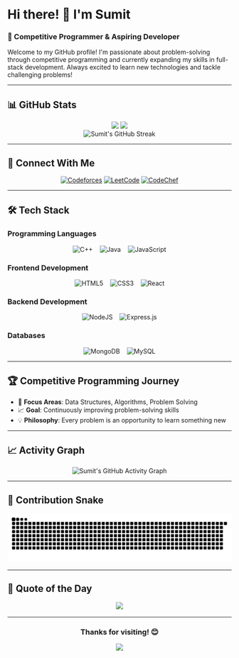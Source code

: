 # Hi there! 👋 I'm Sumit

### 🚀 Competitive Programmer & Aspiring Developer

Welcome to my GitHub profile! I'm passionate about problem-solving through competitive programming and currently expanding my skills in full-stack development. Always excited to learn new technologies and tackle challenging problems!

---

## 📊 GitHub Stats

<div align="center">
  <img height="180em" src="https://github-readme-stats.vercel.app/api?username=SumitC-2048&show_icons=true&theme=radical&include_all_commits=true&count_private=true&hide_border=true"/>
  <img height="180em" src="https://github-readme-stats.vercel.app/api/top-langs/?username=SumitC-2048&layout=compact&langs_count=8&theme=radical&hide_border=true"/>
</div>

<div align="center">
  <img src="https://github-readme-streak-stats.herokuapp.com/?user=SumitC-2048&theme=radical&hide_border=true" alt="Sumit's GitHub Streak"/>
</div>

---

## 🔗 Connect With Me

<div align="center">
  
  [![Codeforces](https://img.shields.io/badge/Codeforces-445f9d?style=for-the-badge&logo=Codeforces&logoColor=white)](https://codeforces.com/profile/sumit_2048)
  [![LeetCode](https://img.shields.io/badge/LeetCode-000000?style=for-the-badge&logo=LeetCode&logoColor=#d16c06)](https://www.leetcode.com/sumit_2048)
  [![CodeChef](https://img.shields.io/badge/CodeChef-%23964B00.svg?style=for-the-badge&logo=CodeChef&logoColor=white)](https://www.codechef.com/users/sumit_2048)
  
</div>

---

## 🛠️ Tech Stack

### Programming Languages
<div align="center">
  
  ![C++](https://img.shields.io/badge/c++-%2300599C.svg?style=for-the-badge&logo=c%2B%2B&logoColor=white)
  &nbsp;&nbsp;
  ![Java](https://img.shields.io/badge/java-%23ED8B00.svg?style=for-the-badge&logo=openjdk&logoColor=white)
  &nbsp;&nbsp;
  ![JavaScript](https://img.shields.io/badge/javascript-%23323330.svg?style=for-the-badge&logo=javascript&logoColor=%23F7DF1E)
  
</div>

### Frontend Development
<div align="center">
  
  ![HTML5](https://img.shields.io/badge/html5-%23E34F26.svg?style=for-the-badge&logo=html5&logoColor=white)
  &nbsp;&nbsp;
  ![CSS3](https://img.shields.io/badge/css3-%231572B6.svg?style=for-the-badge&logo=css3&logoColor=white)
  &nbsp;&nbsp;
  ![React](https://img.shields.io/badge/react-%2320232a.svg?style=for-the-badge&logo=react&logoColor=%2361DAFB)
  
</div>

### Backend Development
<div align="center">
  
  ![NodeJS](https://img.shields.io/badge/node.js-6DA55F?style=for-the-badge&logo=node.js&logoColor=white)
  &nbsp;&nbsp;
  ![Express.js](https://img.shields.io/badge/express.js-%23404d59.svg?style=for-the-badge&logo=express&logoColor=%2361DAFB)
  
</div>

### Databases
<div align="center">
  
  ![MongoDB](https://img.shields.io/badge/MongoDB-%234ea94b.svg?style=for-the-badge&logo=mongodb&logoColor=white)
  &nbsp;&nbsp;
  ![MySQL](https://img.shields.io/badge/mysql-%2300f.svg?style=for-the-badge&logo=mysql&logoColor=white)
  
</div>

---

## 🏆 Competitive Programming Journey

- 🎯 **Focus Areas**: Data Structures, Algorithms, Problem Solving
- 📈 **Goal**: Continuously improving problem-solving skills
- 💡 **Philosophy**: Every problem is an opportunity to learn something new

---

## 📈 Activity Graph

<div align="center">
  <img src="https://github-readme-activity-graph.vercel.app/graph?username=SumitC-2048&bg_color=0d1117&color=708090&line=708090&point=ff6b6b&area=true&hide_border=true" alt="Sumit's GitHub Activity Graph"/>
</div>

---

## 🐍 Contribution Snake

<div align="center">
  <img src="https://github.com/7oSkaaa/7oSkaaa/blob/output/github-contribution-grid-snake.svg?" alt="Snake eating my contributions"/>
</div>

---

## 💭 Quote of the Day

<div align="center">
  
  ![](https://quotes-github-readme.vercel.app/api?type=horizontal&theme=radical)
  
</div>

---

<div align="center">
  
  ### Thanks for visiting! 😊
  
  ![](https://komarev.com/ghpvc/?username=SumitC-2048&color=brightgreen&style=flat-square)
  
</div>
